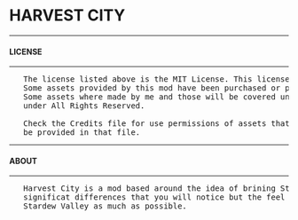 

# HARVEST CITY

-------------------
#### LICENSE

-------------------
<pre>
   The license listed above is the MIT License. This license only applies to the the code of the mod.
   Some assets provided by this mod have been purchased or permssion as been given for use.
   Some assets where made by me and those will be covered under the MIT License. All other assets are
   under All Rights Reserved.
   
   Check the Credits file for use permissions of assets that are not mine. links to request usde of will
   be provided in that file.
</pre>
-------------------
#### ABOUT

-------------------
<pre>
   Harvest City is a mod based around the idea of brining Stardew Valley to minecraft. There will be some
   significat differences that you will notice but the feel of the game will stay very close to the
   Stardew Valley as much as possible.
</pre>
